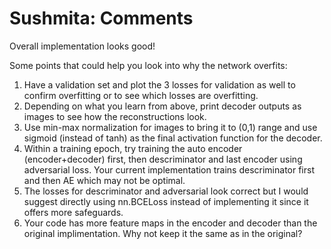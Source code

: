 # Sushmita: Comments 

Overall implementation looks good! 

Some points that could help you look into why the network overfits:

1. Have a validation set and plot the 3 losses for validation as well to confirm overfitting or to see which losses are overfitting. 
2. Depending on what you learn from above, print decoder outputs as images to see how the reconstructions look.
3. Use min-max normalization for images to bring it to (0,1) range and use sigmoid (instead of tanh) as the final activation function for the decoder. 
4. Within a training epoch, try training the auto encoder (encoder+decoder) first, then descriminator and last encoder using adversarial loss. Your current implementation trains descriminator first and then AE which may not be optimal. 
5. The losses for descriminator and adversarial look correct but I would suggest directly using nn.BCELoss instead of implementing it since it offers more safeguards. 
6. Your code has more feature maps in the encoder and decoder than the original implimentation. Why not keep it the same as in the original? 


